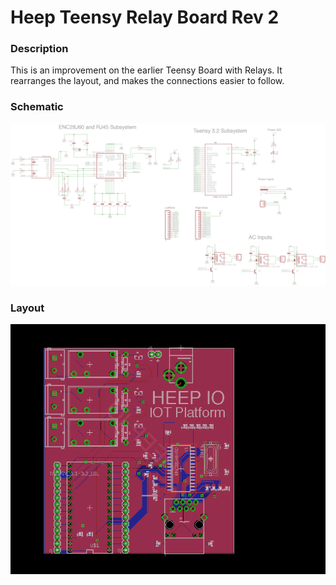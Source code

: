 # Heep Teensy Relay Board Rev 2

### Description

This is an improvement on the earlier Teensy Board with Relays. It rearranges the layout, and makes the connections easier to follow.

### Schematic

![alt text](HeepTeensyBoardWithRelaysRev2.png "Schematic")

### Layout

![alt text](HeepTeensyBoardWIthRelaysRev2Layout.png "Layout")
